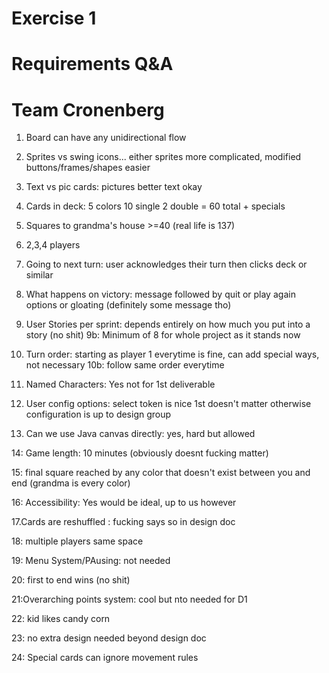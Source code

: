 # Exercise 1  
# Requirements Q&A
# Team Cronenberg

1. Board can have any unidirectional flow

2. Sprites vs swing icons... either sprites more complicated, modified buttons/frames/shapes easier

3. Text vs pic cards: pictures better text okay

4. Cards in deck: 5 colors 10 single 2 double = 60 total + specials
 
5. Squares to grandma's house >=40 (real life is 137)
 
6. 2,3,4 players
 
7. Going to next turn: user acknowledges their turn then clicks deck or similar
 
8. What happens on victory: message followed by quit or play again options or gloating (definitely some message tho)
 
9. User Stories per sprint: depends entirely on how much you put into a story (no shit)
  9b: Minimum of 8 for whole project as it stands now
 
10. Turn order: starting as player 1 everytime is fine, can add special ways, not necessary
  10b: follow same order everytime
 
11. Named Characters: Yes not for 1st deliverable
 
12. User config options: select token is nice 1st doesn't matter otherwise configuration is up to design group
 
13. Can we use Java canvas directly: yes, hard but allowed
 
14: Game length: 10 minutes (obviously doesnt fucking matter)
 
15: final square reached by any color that doesn't exist between you and end (grandma is every color)
 
16: Accessibility: Yes would be ideal, up to us however

17.Cards are reshuffled : fucking says so in design doc
 
18: multiple players same space
 
19: Menu System/PAusing: not needed
 
20: first to end wins (no shit)
 
21:Overarching points system: cool but nto needed for D1
 
22: kid likes candy corn
 
23: no extra design needed beyond design doc

24: Special cards can ignore movement rules
